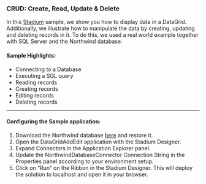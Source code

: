 ### CRUD: Create, Read, Update & Delete

In this [Stadium](https://stadium.software/) sample, we show you how to display data in a DataGrid. Additionally, we illustrate how to manipulate the data by creating, updating and deleting records in it. To do this, we used a real world example together with SQL Server and the Northwind database.

#### Sample Highlights:

- Connecting to a Database
- Executing a SQL query
- Reading records
- Creating records
- Editing records
- Deleting records
---
#### Configuring the Sample application:

1. Download the Northwind database [here](https://docs.microsoft.com/en-us/dotnet/framework/data/adonet/sql/linq/downloading-sample-databases?redirectedfrom=MSDN) and restore it.
2. Open the DataGridAddEdit application with the Stadium Designer.
3. Expand Connectors in the Application Explorer panel.
4. Update the NorthwindDatabaseConnector Connection String in the Properties panel according to your environment setup.
5.  Click on “Run” on the Ribbon in the Stadium Designer. This will deploy the solution to localhost and open it in your browser.










